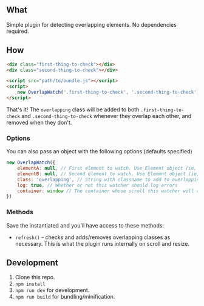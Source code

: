 ## What
Simple plugin for detecting overlapping elements. No dependencies required.

## How
```html
<div class="first-thing-to-check"></div>
<div class="second-thing-to-check"></div>

<script src="path/to/bundle.js"></script>
<script>
    new OverlapWatch('.first-thing-to-check', '.second-thing-to-check');
</script>
```

That's it! The `overlapping` class will be added to both `.first-thing-to-check` and `.second-thing-to-check` whenever they overlap each other, and removed when they don't.

### Options
You can also pass an object with the following options (defaults specified)

```js
new OverlapWatch({
    elementA: null, // First element to watch. Use Element object (ie, `document.querySelector('...')` or `jQuery('...').get(0)`)
    elementB: null, // Second element to watch. Use Element object (ie, `document.querySelector('...')` or `jQuery('...').get(0)`)
    class: 'overlapping', // String with classname to add to overlapping elements (and remove when they stop overlapping)
    log: true, // Whether or not this watcher should log errors
    container: window // The container whose scroll this watcher will watch
})
```

### Methods
Save the instantiated and you'll have access to these methods:

* `refresh()` - checks and adds/removes overlapping classes as necessary. This is what the plugin runs internally on scroll and resize.

## Development
1. Clone this repo.
1. `npm install`
1. `npm run dev` for development.
1. `npm run build` for bundling/minification.
